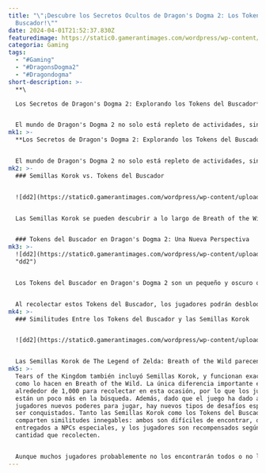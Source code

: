 ```yaml
---
title: "\"¡Descubre los Secretos Ocultos de Dragon's Dogma 2: Los Tokens del
  Buscador!\""
date: 2024-04-01T21:52:37.830Z
featuredimage: https://static0.gamerantimages.com/wordpress/wp-content/uploads/2024/03/dragon-s-dogma-2-seeker-s-token.jpg?q=50&fit=contain&w=1140&h=&dpr=1.5
categoria: Gaming
tags:
  - "#Gaming"
  - "#DragonsDogma2"
  - "#Dragondogma"
short-description: >-
  **\

  Los Secretos de Dragon's Dogma 2: Explorando los Tokens del Buscador**


  El mundo de Dragon's Dogma 2 no solo está repleto de actividades, sino que también hay secretos acechando prácticamente en cada esquina. Y aunque puede ser relativamente fácil descubrir gran parte de ello, algunos jugadores pueden no tener idea de qué es un Token del Buscador. Estos objetos ocultos están dispersos por el mundo de Dragon's Dogma 2 y, una vez descubiertos, pueden ser intercambia
mk1: >-
  **Los Secretos de Dragon's Dogma 2: Explorando los Tokens del Buscador**


  El mundo de Dragon's Dogma 2 no solo está repleto de actividades, sino que también hay secretos acechando prácticamente en cada esquina. Y aunque puede ser relativamente fácil descubrir gran parte de ello, algunos jugadores pueden no tener idea de qué es un Token del Buscador. Estos objetos ocultos están dispersos por el mundo de Dragon's Dogma 2 y, una vez descubiertos, pueden ser intercambiados por grandes recompensas. Debido a la forma en que funcionan, se comportan de manera similar a las Semillas Korok de The Legend of Zelda.
mk2: >-
  ### Semillas Korok vs. Tokens del Buscador


  ![dd2](https://static0.gamerantimages.com/wordpress/wp-content/uploads/2024/03/dragon-s-dogma-2-screenshot-3-1.jpg?q=50&fit=contain&w=750&h=415&dpr=1.5 "dd2")


  Las Semillas Korok se pueden descubrir a lo largo de Breath of the Wild y Tears of the Kingdom. Hay cientos de estas para recolectar y, una vez que los jugadores recogen una cierta cantidad, pueden aumentar su espacio de inventario. Pueden ser un coleccionable bastante divertido para que los jugadores los rastreen, especialmente porque la búsqueda los llevará prácticamente a cada rincón de Hyrule. Ahora parece que Dragon's Dogma 2 ha tomado todo ese concepto y ha puesto su propio giro único en él, lo que ha dado grandes resultados.


  ### Tokens del Buscador en Dragon's Dogma 2: Una Nueva Perspectiva
mk3: >-
  ![dd2](https://static0.gamerantimages.com/wordpress/wp-content/uploads/2024/03/dragon-s-dogma-2-fight-1.jpg?q=50&fit=contain&w=750&h=415&dpr=1.5
  "dd2")


  Los Tokens del Buscador en Dragon's Dogma 2 son un pequeño y oscuro objeto que se encuentra disperso por el mundo abierto. No hay una indicación clara de dónde están, sino que los jugadores deben hacer lo posible para encontrarlos. En total, hay 240 esperando ser descubiertos, muchos de ellos en áreas por las que los jugadores probablemente pasarán durante su larga aventura.


  Al recolectar estos Tokens del Buscador, los jugadores podrán desbloquear una amplia variedad de divertidas recompensas. Una vez que los recolecten, deben llevarlos a una sala de gremio donde recibirán un premio según la cantidad que recolecten. Pueden obtener cosas como una Piedra de Regreso, anillos poderosos, dagas, conjuntos de armaduras y un bastón mágico con una parte del corazón real de un Elegido en su interior. A medida que progresan en la pista de recompensas, los objetos se vuelven cada vez más caros y los jugadores deben recolectar 220 Tokens si quieren todo lo que ofrecen los gremios.
mk4: >-
  ### Similitudes Entre los Tokens del Buscador y las Semillas Korok


  ![dd2](https://static0.gamerantimages.com/wordpress/wp-content/uploads/2024/03/dragon-s-dogma-2-archer-1.jpg?q=50&fit=contain&w=750&h=415&dpr=1.5 "dd2")


  Las Semillas Korok de The Legend of Zelda: Breath of the Wild parecen funcionar prácticamente igual que estos Tokens del Buscador. En Breath of the Wild, las Semillas Korok también son extremadamente difíciles de encontrar, con el juego ofreciendo solo leves pistas visuales cuando los jugadores están cerca. Hay 900 para ser encontradas en todo Hyrule, y a medida que los jugadores las descubren, también son recompensados una vez que se las entregan a Hestu. Pero en lugar de obtener varios objetos, su espacio de inventario se incrementa.
mk5: >-
  Tears of the Kingdom también incluyó Semillas Korok, y funcionan exactamente
  como lo hacen en Breath of the Wild. La única diferencia importante es que hay
  alrededor de 1,000 para recolectar en esta ocasión, por lo que los jugadores
  están un poco más en la búsqueda. Además, dado que el juego ha dado a los
  jugadores nuevos poderes para jugar, hay nuevos tipos de desafíos esperando
  ser conquistados. Tanto las Semillas Korok como los Tokens del Buscador
  comparten similitudes innegables: ambos son difíciles de encontrar, deben ser
  entregados a NPCs especiales, y los jugadores son recompensados ​​según la
  cantidad que recolecten.


  Aunque muchos jugadores probablemente no los encontrarán todos o no les importará, esto le da al juego una actividad secundaria divertida.
---
```

